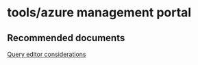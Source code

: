 <properties
	pageTitle="tools/azure management portal"
	description="tools/azure management portal"
	service="microsoft.sql"
	resource="servers"
	authors="emlisa"
	displayOrder=""
	selfHelpType="generic"
	supportTopicIds="31980409"
	productPesIds="13491"
	cloudEnvironments="public"
/>

# tools/azure management portal

## **Recommended documents**

[Query editor considerations](https://docs.microsoft.com/azure/sql-database/sql-database-connect-query-portal#query-editor-considerations/)